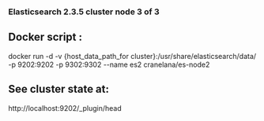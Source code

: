 ### Elasticsearch 2.3.5 cluster node 3 of 3

## Docker script : 
docker run -d -v {host_data_path_for cluster}:/usr/share/elasticsearch/data/ -p 9202:9202 -p 9302:9302 --name es2 cranelana/es-node2

## See cluster state at: 
http://localhost:9202/_plugin/head
